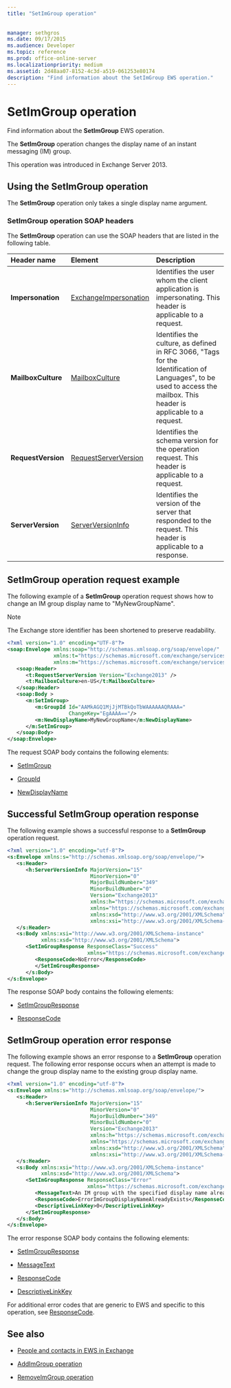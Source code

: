 ```yaml
---
title: "SetImGroup operation"
 
 
manager: sethgros
ms.date: 09/17/2015
ms.audience: Developer
ms.topic: reference
ms.prod: office-online-server
ms.localizationpriority: medium
ms.assetid: 2d48aa07-8152-4c3d-a519-061253e80174
description: "Find information about the SetImGroup EWS operation."
---
```


# SetImGroup operation

Find information about the **SetImGroup** EWS operation. 
  
The **SetImGroup** operation changes the display name of an instant messaging (IM) group. 
  
This operation was introduced in Exchange Server 2013.
  
## Using the SetImGroup operation

The **SetImGroup** operation only takes a single display name argument. 
  
### SetImGroup operation SOAP headers

The **SetImGroup** operation can use the SOAP headers that are listed in the following table. 
  
|**Header name**|**Element**|**Description**|
|:-----|:-----|:-----|
|**Impersonation** <br/> |[ExchangeImpersonation](exchangeimpersonation.md) <br/> |Identifies the user whom the client application is impersonating. This header is applicable to a request.  <br/> |
|**MailboxCulture** <br/> |[MailboxCulture](mailboxculture.md) <br/> |Identifies the culture, as defined in RFC 3066, "Tags for the Identification of Languages", to be used to access the mailbox. This header is applicable to a request.  <br/> |
|**RequestVersion** <br/> |[RequestServerVersion](requestserverversion.md) <br/> |Identifies the schema version for the operation request. This header is applicable to a request.  <br/> |
|**ServerVersion** <br/> |[ServerVersionInfo](serverversioninfo.md) <br/> |Identifies the version of the server that responded to the request. This header is applicable to a response.  <br/> |
   
## SetImGroup operation request example

The following example of a **SetImGroup** operation request shows how to change an IM group display name to "MyNewGroupName". 
  
> [!NOTE]
> The Exchange store identifier has been shortened to preserve readability. 
  
```XML
<?xml version="1.0" encoding="UTF-8"?>
<soap:Envelope xmlns:soap="http://schemas.xmlsoap.org/soap/envelope/"
               xmlns:t="https://schemas.microsoft.com/exchange/services/2006/types"
               xmlns:m="https://schemas.microsoft.com/exchange/services/2006/messages">
   <soap:Header>
      <t:RequestServerVersion Version="Exchange2013" />
      <t:MailboxCulture>en-US</t:MailboxCulture>
   </soap:Header>
   <soap:Body >
      <m:SetImGroup>
         <m:GroupId Id="AAMkAGQ1MjJjMTBkQoTbWAAAAAAQRAAA="
                    ChangeKey="EgAAAA=="/>
         <m:NewDisplayName>MyNewGroupName</m:NewDisplayName>
      </m:SetImGroup>
   </soap:Body>
</soap:Envelope>
```

The request SOAP body contains the following elements:
  
- [SetImGroup](setimgroup.md)
    
- [GroupId](groupid.md)
    
- [NewDisplayName](newdisplayname.md)
    
## Successful SetImGroup operation response

The following example shows a successful response to a **SetImGroup** operation request. 
  
```XML
<?xml version="1.0" encoding="utf-8"?>
<s:Envelope xmlns:s="http://schemas.xmlsoap.org/soap/envelope/">
   <s:Header>
      <h:ServerVersionInfo MajorVersion="15" 
                           MinorVersion="0" 
                           MajorBuildNumber="349" 
                           MinorBuildNumber="0" 
                           Version="Exchange2013" 
                           xmlns:h="https://schemas.microsoft.com/exchange/services/2006/types"
                           xmlns="https://schemas.microsoft.com/exchange/services/2006/types" 
                           xmlns:xsd="http://www.w3.org/2001/XMLSchema" 
                           xmlns:xsi="http://www.w3.org/2001/XMLSchema-instance"/>
   </s:Header>
   <s:Body xmlns:xsi="http://www.w3.org/2001/XMLSchema-instance" 
           xmlns:xsd="http://www.w3.org/2001/XMLSchema">
      <SetImGroupResponse ResponseClass="Success" 
                          xmlns="https://schemas.microsoft.com/exchange/services/2006/messages">
         <ResponseCode>NoError</ResponseCode>
         </SetImGroupResponse>
      </s:Body>
</s:Envelope>
```

The response SOAP body contains the following elements:
  
- [SetImGroupResponse](setimgroupresponse.md)
    
- [ResponseCode](responsecode.md)
    
## SetImGroup operation error response

The following example shows an error response to a **SetImGroup** operation request. The following error response occurs when an attempt is made to change the group display name to the existing group display name. 
  
```XML
<?xml version="1.0" encoding="utf-8"?>
<s:Envelope xmlns:s="http://schemas.xmlsoap.org/soap/envelope/">
   <s:Header>
      <h:ServerVersionInfo MajorVersion="15"
                           MinorVersion="0"
                           MajorBuildNumber="349"
                           MinorBuildNumber="0"
                           Version="Exchange2013"
                           xmlns:h="https://schemas.microsoft.com/exchange/services/2006/types"
                           xmlns="https://schemas.microsoft.com/exchange/services/2006/types"
                           xmlns:xsd="http://www.w3.org/2001/XMLSchema"
                           xmlns:xsi="http://www.w3.org/2001/XMLSchema-instance"/>
   </s:Header>
   <s:Body xmlns:xsi="http://www.w3.org/2001/XMLSchema-instance"
           xmlns:xsd="http://www.w3.org/2001/XMLSchema">
      <SetImGroupResponse ResponseClass="Error" 
                          xmlns="https://schemas.microsoft.com/exchange/services/2006/messages">
         <MessageText>An IM group with the specified display name already exists.</MessageText>
         <ResponseCode>ErrorImGroupDisplayNameAlreadyExists</ResponseCode>
         <DescriptiveLinkKey>0</DescriptiveLinkKey>
      </SetImGroupResponse>
   </s:Body>
</s:Envelope>
```

The error response SOAP body contains the following elements:
  
- [SetImGroupResponse](setimgroupresponse.md)
    
- [MessageText](messagetext.md)
    
- [ResponseCode](responsecode.md)
    
- [DescriptiveLinkKey](descriptivelinkkey.md)
    
For additional error codes that are generic to EWS and specific to this operation, see [ResponseCode](responsecode.md).
  
## See also

- [People and contacts in EWS in Exchange](https://msdn.microsoft.com/library/043c33be-a0d1-4bad-a840-85715eda4813%28Office.15%29.aspx)
    
- [AddImGroup operation](addimgroup-operation.md)
    
- [RemoveImGroup operation](removeimgroup-operation.md)
    

